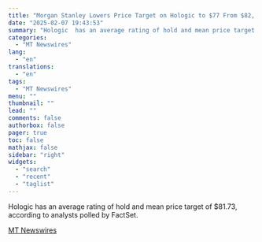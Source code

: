 ```yaml
---
title: "Morgan Stanley Lowers Price Target on Hologic to $77 From $82, Keeps Equalweight Rating"
date: "2025-02-07 19:43:53"
summary: "Hologic  has an average rating of hold and mean price target of $81.73, according to analysts polled by FactSet."
categories:
  - "MT Newswires"
lang:
  - "en"
translations:
  - "en"
tags:
  - "MT Newswires"
menu: ""
thumbnail: ""
lead: ""
comments: false
authorbox: false
pager: true
toc: false
mathjax: false
sidebar: "right"
widgets:
  - "search"
  - "recent"
  - "taglist"
---
```


Hologic has an average rating of hold and mean price target of $81.73, according to analysts polled by FactSet.

[MT Newswires](https://www.tradingview.com/news/mtnewswires.com:20250207:A3312274:0/)
